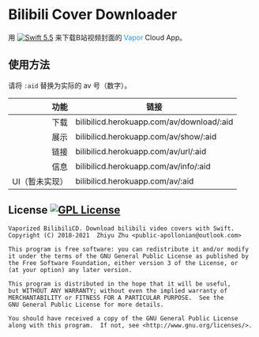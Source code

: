 # Bilibili Cover Downloader

用 [![Swift 5.5](https://img.shields.io/badge/Swift-5.5-ffac45.svg)](https://swift.org)
 来下载B站视频封面的 <span style="color:#2196f3;">Vapor</span> Cloud App。

## 使用方法

请将 `:aid` 替换为实际的 av 号（数字）。

|功能|链接|
|-:|--|
|下载|bilibilicd.herokuapp.com/av/download/:aid|
|展示|bilibilicd.herokuapp.com/av/show/:aid|
|链接|bilibilicd.herokuapp.com/av/url/:aid|
|信息|bilibilicd.herokuapp.com/av/info/:aid|
|UI（暂未实现）|bilibilicd.herokuapp.com/av/:aid|

## License [![GPL License](https://img.shields.io/github/license/apollozhu/vaporized-bilibilicd.svg)](./LICENSE)

    Vaporized BilibiliCD. Download bilibili video covers with Swift.
    Copyright (C) 2018-2021  Zhiyu Zhu <public-apollonian@outlook.com>

    This program is free software: you can redistribute it and/or modify
    it under the terms of the GNU General Public License as published by
    the Free Software Foundation, either version 3 of the License, or
    (at your option) any later version.

    This program is distributed in the hope that it will be useful,
    but WITHOUT ANY WARRANTY; without even the implied warranty of
    MERCHANTABILITY or FITNESS FOR A PARTICULAR PURPOSE.  See the
    GNU General Public License for more details.

    You should have received a copy of the GNU General Public License
    along with this program.  If not, see <http://www.gnu.org/licenses/>.
